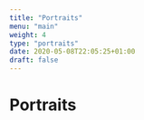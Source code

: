 ```yaml
---
title: "Portraits"
menu: "main"
weight: 4
type: "portraits"
date: 2020-05-08T22:05:25+01:00
draft: false
---
```


# Portraits